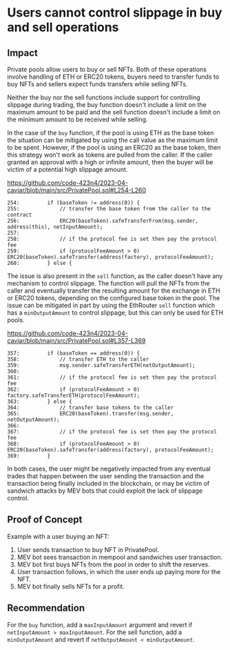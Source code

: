 # Users cannot control slippage in buy and sell operations

## Impact

Private pools allow users to buy or sell NFTs. Both of these operations involve handling of ETH or ERC20 tokens, buyers need to transfer funds to buy NFTs and sellers expect funds transfers while selling NFTs.

Neither the buy nor the sell functions include support for controlling slippage during trading, the buy function doesn't include a limit on the maximum amount to be paid and the sell function doesn't include a limit on the minimum amount to be received while selling.

In the case of the `buy` function, if the pool is using ETH as the base token the situation can be mitigated by using the call value as the maximum limit to be spent. However, if the pool is using an ERC20 as the base token, then this strategy won't work as tokens are pulled from the caller. If the caller granted an approval with a high or infinite amount, then the buyer will be victim of a potential high slippage amount.

https://github.com/code-423n4/2023-04-caviar/blob/main/src/PrivatePool.sol#L254-L260

```solidity
254:         if (baseToken != address(0)) {
255:             // transfer the base token from the caller to the contract
256:             ERC20(baseToken).safeTransferFrom(msg.sender, address(this), netInputAmount);
257: 
258:             // if the protocol fee is set then pay the protocol fee
259:             if (protocolFeeAmount > 0) ERC20(baseToken).safeTransfer(address(factory), protocolFeeAmount);
260:         } else {
```

The issue is also present in the `sell` function, as the caller doesn't have any mechanism to control slippage. The function will pull the NFTs from the caller and eventually transfer the resulting amount for the exchange in ETH or ERC20 tokens, depending on the configured base token in the pool. The issue can be mitigated in part by using the EthRouter `sell` function which has a `minOutputAmount` to control slippage, but this can only be used for ETH pools.

https://github.com/code-423n4/2023-04-caviar/blob/main/src/PrivatePool.sol#L357-L369

```solidity
357:         if (baseToken == address(0)) {
358:             // transfer ETH to the caller
359:             msg.sender.safeTransferETH(netOutputAmount);
360: 
361:             // if the protocol fee is set then pay the protocol fee
362:             if (protocolFeeAmount > 0) factory.safeTransferETH(protocolFeeAmount);
363:         } else {
364:             // transfer base tokens to the caller
365:             ERC20(baseToken).transfer(msg.sender, netOutputAmount);
366: 
367:             // if the protocol fee is set then pay the protocol fee
368:             if (protocolFeeAmount > 0) ERC20(baseToken).safeTransfer(address(factory), protocolFeeAmount);
369:         }
```

In both cases, the user might be negatively impacted from any eventual trades that happen between the user sending the transaction and the transaction being finally included in the blockchain, or may be victim of sandwich attacks by MEV bots that could exploit the lack of slippage control.

## Proof of Concept

Example with a user buying an NFT:

1. User sends transaction to buy NFT in PrivatePool.
2. MEV bot sees transaction in mempool and sandwiches user transaction.
3. MEV bot first buys NFTs from the pool in order to shift the reserves.
4. User transaction follows, in which the user ends up paying more for the NFT.
5. MEV bot finally sells NFTs for a profit.

## Recommendation

For the `buy` function, add a `maxInputAmount` argument and revert if `netInputAmount > maxInputAmount`. For the sell function, add a `minOutputAmount` and revert if `netOutputAmount < minOutputAmount`.
